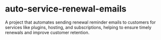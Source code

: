 # auto-service-renewal-emails
A project that automates sending renewal reminder emails to customers for services like plugins, hosting, and subscriptions, helping to ensure timely renewals and improve customer retention.
